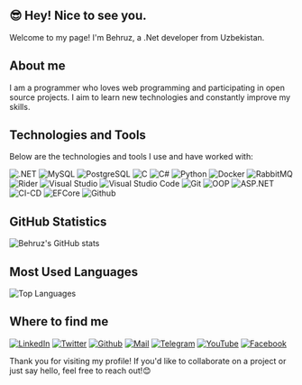  ## 😎 Hey! Nice to see you.

Welcome to my page!
I'm Behruz, a .Net developer from Uzbekistan.

## About me

I am a programmer who loves web programming and participating in open source projects. I aim to learn new technologies and constantly improve my skills.

## Technologies and Tools

Below are the technologies and tools I use and have worked with:

![.NET](https://img.shields.io/badge/.NET-512BD4?style=for-the-badge&logo=.net&logoColor=white)
![MySQL](https://img.shields.io/badge/MySQL-4479A1?style=for-the-badge&logo=mysql&logoColor=white)
![PostgreSQL](https://img.shields.io/badge/PostgreSQL-4169E1?style=for-the-badge&logo=postgresql&logoColor=white)
![C](https://img.shields.io/badge/C-A8B9CC?style=for-the-badge&logo=c&logoColor=white)
![C#](https://img.shields.io/badge/C%23-239120?style=for-the-badge&logo=c-sharp&logoColor=white)
![Python](https://img.shields.io/badge/Python-3776AB?style=for-the-badge&logo=python&logoColor=white)
![Docker](https://img.shields.io/badge/Docker-2496ED?style=for-the-badge&logo=docker&logoColor=white)
![RabbitMQ](https://img.shields.io/badge/rabbitmq-%23FF6600.svg?&style=for-the-badge&logo=rabbitmq&logoColor=white)
![Rider](https://img.shields.io/badge/Rider-000000?style=for-the-badge&logo=Rider&logoColor=white)
![Visual Studio](https://img.shields.io/badge/Visual_Studio-5C2D91?style=for-the-badge&logo=visual%20studio&logoColor=white)
![Visual Studio Code](https://img.shields.io/badge/Visual_Studio_Code-0078D4?style=for-the-badge&logo=visual%20studio%20code&logoColor=white)
![Git](https://img.shields.io/badge/GIT-E44C30?style=for-the-badge&logo=git&logoColor=white)
![OOP](https://img.shields.io/badge/OOP-4479A1?style=for-the-badge&logo=oop&logoColor=white)
![ASP.NET](https://img.shields.io/badge/ASP.NET-4169E1?style=for-the-badge&logo=asp.net&logoColor=white)
![CI-CD](https://img.shields.io/badge/CI-CD-000000?style=for-the-badge&logo=ci-cd&logoColor=white)
![EFCore](https://img.shields.io/badge/EFCORE-%23FF6600.svg?&style=for-the-badge&logo=efcore&logoColor=white)
![Github](https://img.shields.io/badge/GITHUB-0078D4?style=for-the-badge&logo=github&logoColor=white)

## GitHub Statistics

![Behruz's GitHub stats](https://github-readme-stats.vercel.app/api?username=Behruz22&show_icons=true&theme=radical)

## Most Used Languages

![Top Languages](https://github-readme-stats.vercel.app/api/top-langs/?username=Behruz22&layout=compact&theme=radical)

## Where to find me

[![LinkedIn](https://img.shields.io/badge/LinkedIn-0A66C2?style=flat&logo=linkedin&logoColor=white)](https://www.linkedin.com/in/behruz-tuxtayev-50560b29b)
[![Twitter](https://img.shields.io/badge/X-000000?style=flat&logo=x&logoColor=white)](https://x.com/BehruzTuxtayev)
[![Github](https://img.shields.io/badge/GitHub-181717?style=flat&logo=github&logoColor=white)](https://github.com/Behruz22)
[![Mail](https://img.shields.io/badge/Gmail-EA4335?style=flat&logo=gmail&logoColor=white)](https://mail.google.com/mail/u/0/#inbox)
[![Telegram](https://img.shields.io/badge/Telegram-26A5E4?style=flat&logo=telegram&logoColor=white)](https://t.me/CodePlayC)
[![YouTube](https://img.shields.io/badge/YouTube-FF0000?style=flat&logo=youtube&logoColor=white)](https://www.youtube.com/channel/UCWKf9wN9wMCuHYEZuk9OELg)
[![Facebook](https://img.shields.io/badge/Facebook-1877F2?style=flat&logo=facebook&logoColor=white)](https://www.facebook.com/profile.php?id=61552145787492)

 Thank you for visiting my profile! If you'd like to collaborate on a project or just say hello, feel free to reach out!😊

